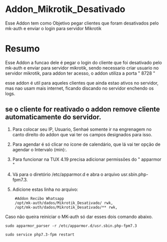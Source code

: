 # Addon_Mikrotik_Desativado
Esse Addon tem como Objetivo pegar clientes que foram desativados pelo mk-auth e enviar o login para servidor Mikrotik

# Resumo
Esse Addon a funcao dele é pegar o login do cliente que foi desativado pelo mk-auth e enviar para servidor mikrotik, 
sendo necessario criar usuario no servidor mikrotik, para addon ter acesso, o addon utiliza a porta " 8728 "

esse addon é util para aqueles clientes que ainda estao ativos no servidor, mas nao usam mais internet, ficando discando no servidor enchendo os logs.

se o cliente for reativado o addon remove cliente automaticamente do servidor.
----------------------------------------------------------------------------------------------

1. Para colocar seu IP, Usuario, Senhaé somente ir na engrenagem no canto direito do addon que vai ter os campos designados para isso.

2. Para agendar é só clicar no ícone de calendário, que lá vai ter opção de agendar o Intervalo (min):.

3. Para funcionar na TUX 4.19 precisa adicionar permissões do " apparmor "

4. Vá para o diretório /etc/apparmor.d e abra o arquivo usr.sbin.php-fpm7.3.

5. Adicione estas linha no arquivo:

        #Addon Recibo Whatsapp
        /opt/mk-auth/dados/Mikrotik_Desativado/ rwk,
        /opt/mk-auth/dados/Mikrotik_Desativado/** rwk,




   


 Caso não queira reiniciar o MK-auth só dar esses dois comando abaixo.

```
sudo apparmor_parser -r /etc/apparmor.d/usr.sbin.php-fpm7.3
```
```
sudo service php7.3-fpm restart
```

